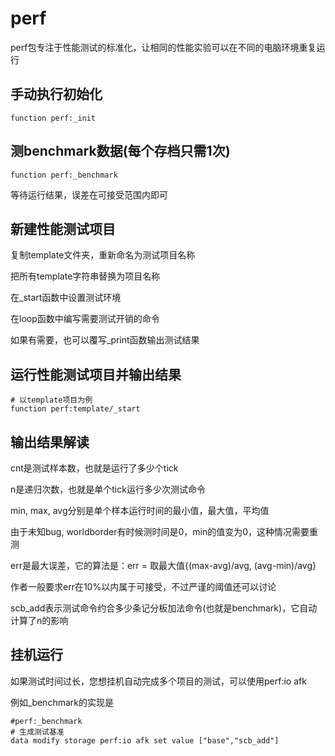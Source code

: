# perf

perf包专注于性能测试的标准化，让相同的性能实验可以在不同的电脑环境重复运行

## 手动执行初始化

```
function perf:_init
```

## 测benchmark数据(每个存档只需1次)

```
function perf:_benchmark
```

等待运行结果，误差在可接受范围内即可

## 新建性能测试项目

复制template文件夹，重新命名为测试项目名称

把所有template字符串替换为项目名称

在_start函数中设置测试环境

在loop函数中编写需要测试开销的命令

如果有需要，也可以覆写_print函数输出测试结果

## 运行性能测试项目并输出结果

```
# 以template项目为例
function perf:template/_start
```

## 输出结果解读

cnt是测试样本数，也就是运行了多少个tick

n是递归次数，也就是单个tick运行多少次测试命令

min, max, avg分别是单个样本运行时间的最小值，最大值，平均值

由于未知bug, worldborder有时候测时间是0，min的值变为0，这种情况需要重测

err是最大误差，它的算法是：err = 取最大值{(max-avg)/avg, (avg-min)/avg}

作者一般要求err在10%以内属于可接受，不过严谨的阈值还可以讨论

scb_add表示测试命令约合多少条记分板加法命令(也就是benchmark)，它自动计算了n的影响

## 挂机运行

如果测试时间过长，您想挂机自动完成多个项目的测试，可以使用perf:io afk

例如_benchmark的实现是

```
#perf:_benchmark
# 生成测试基准
data modify storage perf:io afk set value ["base","scb_add"]
```
